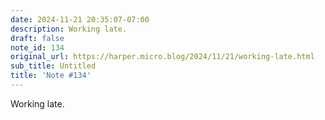 ```yaml
---
date: 2024-11-21 20:35:07-07:00
description: Working late.
draft: false
note_id: 134
original_url: https://harper.micro.blog/2024/11/21/working-late.html
sub_title: Untitled
title: 'Note #134'
---
```


Working late.